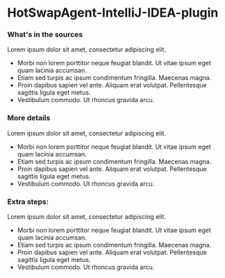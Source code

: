 HotSwapAgent-IntelliJ-IDEA-plugin
=================================

### What's in the sources

Lorem ipsum dolor sit amet, consectetur adipiscing elit. 
 * Morbi non lorem porttitor neque feugiat blandit. Ut vitae ipsum eget quam lacinia accumsan. 
 * Etiam sed turpis ac ipsum condimentum fringilla. Maecenas magna. 
 * Proin dapibus sapien vel ante. Aliquam erat volutpat. Pellentesque sagittis ligula eget metus. 
 * Vestibulum commodo. Ut rhoncus gravida arcu. 

### More details

Lorem ipsum dolor sit amet, consectetur adipiscing elit. 
 * Morbi non lorem porttitor neque feugiat blandit. Ut vitae ipsum eget quam lacinia accumsan. 
 * Etiam sed turpis ac ipsum condimentum fringilla. Maecenas magna. 
 * Proin dapibus sapien vel ante. Aliquam erat volutpat. Pellentesque sagittis ligula eget metus. 
 * Vestibulum commodo. Ut rhoncus gravida arcu. 

### Extra steps:

Lorem ipsum dolor sit amet, consectetur adipiscing elit. 
 * Morbi non lorem porttitor neque feugiat blandit. Ut vitae ipsum eget quam lacinia accumsan. 
 * Etiam sed turpis ac ipsum condimentum fringilla. Maecenas magna. 
 * Proin dapibus sapien vel ante. Aliquam erat volutpat. Pellentesque sagittis ligula eget metus. 
 * Vestibulum commodo. Ut rhoncus gravida arcu. 